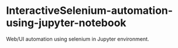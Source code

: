 # InteractiveSelenium-automation-using-jupyter-notebook
Web/UI automation using selenium in Jupyter environment.

